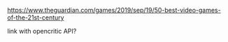 https://www.theguardian.com/games/2019/sep/19/50-best-video-games-of-the-21st-century

link with opencritic API? 
